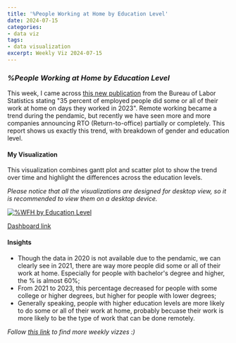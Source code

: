 ```yaml
---
title: '%People Working at Home by Education Level'
date: 2024-07-15
categories:
- data viz
tags:
- data visualization
excerpt: Weekly Viz 2024-07-15
---
```


### *%People Working at Home by Education Level*

This week, I came across [this new publication](https://www.bls.gov/opub/ted/2024/35-percent-of-employed-people-did-some-or-all-of-their-work-at-home-on-days-they-worked-in-2023.htm) from the Bureau of Labor Statistics stating "35 percent of employed people did some or all of their work at home on days they worked in 2023". Remote working became a trend during the pendamic, but recently we have seen more and more companies announcing RTO (Return-to-office) partially or completely. This report shows us exactly this trend, with breakdown of gender and education level.  

#### My Visualization

This visualization combines gantt plot and scatter plot to show the trend over time and highlight the differences across the education levels.  

*Please notice that all the visualizations are designed for desktop view, so it is recommended to view them on a desktop device.*  

<div class='tableauPlaceholder' id='viz1721101464013' style='position: relative'>
  <noscript><a href='#'>
    <img alt='%WFH by Education Level ' src='https:&#47;&#47;public.tableau.com&#47;static&#47;images&#47;20&#47;20240715WFHbyEducationLevel&#47;WFHbyEducationLevel&#47;1_rss.png' style='border: none' />
  </a></noscript>
  <object class='tableauViz'  style='display:none;'>
    <param name='host_url' value='https%3A%2F%2Fpublic.tableau.com%2F' />
    <param name='embed_code_version' value='3' />
    <param name='site_root' value='' />
    <param name='name' value='20240715WFHbyEducationLevel&#47;WFHbyEducationLevel' />
    <param name='tabs' value='no' />
    <param name='toolbar' value='yes' />
    <param name='static_image' value='https:&#47;&#47;public.tableau.com&#47;static&#47;images&#47;20&#47;20240715WFHbyEducationLevel&#47;WFHbyEducationLevel&#47;1.png' />
    <param name='animate_transition' value='yes' />
    <param name='display_static_image' value='yes' />
    <param name='display_spinner' value='yes' />
    <param name='display_overlay' value='yes' />
    <param name='display_count' value='yes' />
    <param name='language' value='en-US' />
    <param name='filter' value='publish=yes' />
  </object></div>          
  <script type='text/javascript'>             
    var divElement = document.getElementById('viz1721101464013');              
    var vizElement = divElement.getElementsByTagName('object')[0];          
    if ( divElement.offsetWidth > 800 ) { vizElement.style.width='800px';vizElement.style.height='627px';} else if ( divElement.offsetWidth > 500 ) { vizElement.style.width='800px';vizElement.style.height='627px';} else { vizElement.style.width='100%';vizElement.style.height='727px';}      
    var scriptElement = document.createElement('script');             
    scriptElement.src = 'https://public.tableau.com/javascripts/api/viz_v1.js';    
    vizElement.parentNode.insertBefore(scriptElement, vizElement);          
  </script>

[Dashboard link](https://public.tableau.com/views/20240715WFHbyEducationLevel/WFHbyEducationLevel?:language=en-US&publish=yes&:sid=&:redirect=auth&:display_count=n&:origin=viz_share_link)
  
#### Insights
* Though the data in 2020 is not available due to the pendamic, we can clearly see in 2021, there are way more people did some or all of their work at home. Especially for people with bachelor's degree and higher, the % is almost 60%;
* From 2021 to 2023, this percentage decreased for people with some college or higher degrees, but higher for people with lower degrees;
* Generally speaking, people with higher education levels are more likely to do some or all of their work at home, probably becuase their work is more likely to be the type of work that can be done remotely.  
  
*Follow [this link](https://yudong-94.github.io/personal-website/project/WeeklyViz2024/) to find more weekly vizzes :)*
